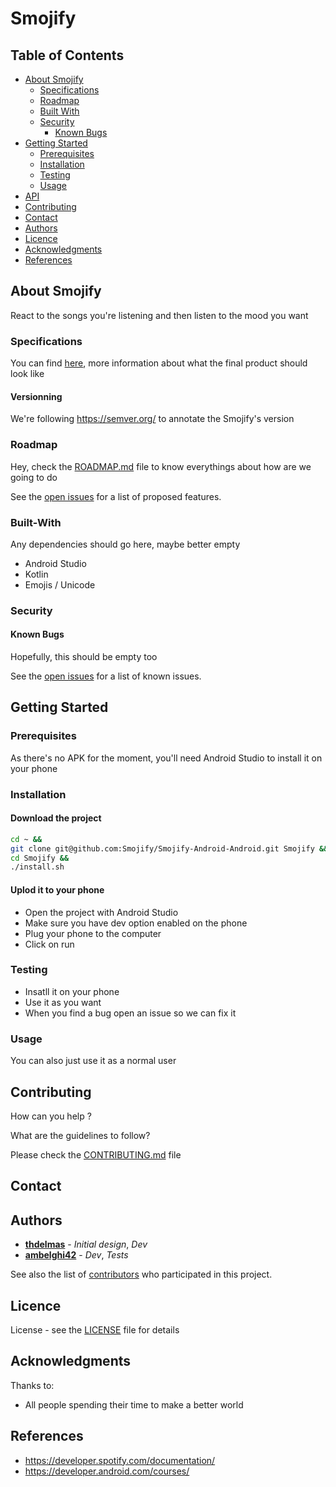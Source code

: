 # Smojify

## Table of Contents

* [About Smojify](#about-smojify)
  * [Specifications](#specifications)
  * [Roadmap](#roadmap)
  * [Built With](#built-with)
  * [Security](#security)
    * [Known Bugs](#known-bugs)
* [Getting Started](#getting-started)
  * [Prerequisites](#prerequisites)
  * [Installation](#installation)
  * [Testing](#testing)
  * [Usage](#usage)
* [API](API.md)
* [Contributing](#contributing)
* [Contact](#contact)
* [Authors](#authors)
* [Licence](#licence)
* [Acknowledgments](#acknowledgments)
* [References](#references)

## About Smojify
React to the songs you're listening and then listen to the mood you want

### Specifications

You can find [here](SPECIFICATIONS.md), more information about what the final product should look like

#### Versionning

We're following <https://semver.org/> to annotate the Smojify's version

### Roadmap

Hey, check the [ROADMAP.md](ROADMAP.md) file to know everythings about how are we going to do

See the [open issues](https://github.com/Smojify/Smojify-Android/issues) for a list of proposed features.

### Built-With

Any dependencies should go here, maybe better empty

- Android Studio
- Kotlin
- Emojis / Unicode

### Security

#### Known Bugs

Hopefully, this should be empty too

See the [open issues](https://github.com/Smojify/Smojify-Android/issues) for a list of known issues.

## Getting Started

### Prerequisites

As there's no APK for the moment, you'll need Android Studio to install it on your phone

### Installation

#### Download the project
```sh
cd ~ &&
git clone git@github.com:Smojify/Smojify-Android-Android.git Smojify &&
cd Smojify &&
./install.sh
```

#### Uplod it to your phone
- Open the project with Android Studio
- Make sure you have dev option enabled on the phone
- Plug your phone to the computer
- Click on run

### Testing

- Insatll it on your phone
- Use it as you want
- When you find a bug open an issue so we can fix it

### Usage

You can also just use it as a normal user

## Contributing

How can you help ?

What are the guidelines to follow?

Please check the [CONTRIBUTING.md](CONTRIBUTING.md) file

## Contact

## Authors

* **[thdelmas](https://github.com/thdelmas)** - *Initial design*, *Dev*
* **[ambelghi42](https://github.com/ambelghi42)** - *Dev*, *Tests*

See also the list of [contributors](https://github.com/Smojify/Smojify-Android/graphs/contributors) who participated in this project.

## Licence

License - see the [LICENSE](LICENSE) file for details

## Acknowledgments

Thanks to:

- All people spending their time to make a better world

## References

- <https://developer.spotify.com/documentation/>
- <https://developer.android.com/courses/>

